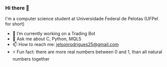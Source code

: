 ### Hi there 👋

I'm a computer science student at Universidade Federal de Pelotas (UFPel for short)

<!-- 
**JelsonRodrigues/JelsonRodrigues** is a ✨ _special_ ✨ repository because its `README.md` (this file) appears on your GitHub profile.

Here are some ideas to get you started:
-->

- 🔭 I’m currently working on a Trading Bot
- 💬 Ask me about C, Python, MQL5
- 📫 How to reach me: jelsonrodrigues25@gmail.com
- ⚡ Fun fact: there are more real numbers between 0 and 1, than all natural numbers together

